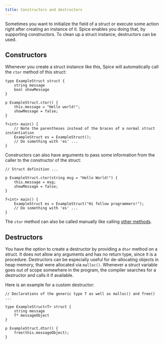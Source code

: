 ```yaml
---
title: Constructors and destructors
---
```


Sometimes you want to initialize the field of a struct or execute some action right after creating an instance of it. Spice
enables you doing that, by supporting constructors. To clean up a struct instance, destructors can be used.

## Constructors
Whenever you create a struct instance like this, Spice will automatically call the `ctor` method of this struct:

```spice
type ExampleStruct struct {
	string message
	bool showMessage
}

p ExampleStruct.ctor() {
	this.message = "Hello world!";
	showMessage = false;
}

f<int> main() {
	// Note the parentheses instead of the braces of a normal struct instantiation
	ExampleStruct es = ExampleStruct();
	// Do something with 'es' ...
}
```

Constructors can also have arguments to pass some information from the caller to the constructor of the struct:

```spice
// Struct definition ...

p ExampleStruct.ctor(string msg = "Hello World!") {
	this.message = msg;
	showMessage = false;
}

f<int> main() {
	ExampleStruct es = ExampleStruct("Hi fellow programmers!");
	// Do something with 'es' ...
}
```

The `ctor` method can also be called manually like calling [other methods](methods.md).

## Destructors
You have the option to create a destructor by providing a `dtor` method on a struct. It does not allow any arguments and has no
return type, since it is a procedure. Destructors can be especially useful for de-allocating objects in heap memory, that were
allocated via `malloc()`. Whenever a struct variable goes out of scope somewhere in the program, the compiler searches for a
destructor and calls it if available.

Here is an example for a custom destructor:

```spice
// Declarations of the generic type T as well as malloc() and free() ...

type ExampleStruct<T> struct {
	string message
	T* messageObject
}

p ExampleStruct.dtor() {
    free(this.messageObject);
}
```